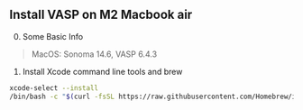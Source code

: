 ## Install VASP on M2 Macbook air

0. Some Basic Info
> MacOS: Sonoma 14.6, 
> VASP 6.4.3


1. Install Xcode command line tools and brew
```sh
xcode-select --install
/bin/bash -c "$(curl -fsSL https://raw.githubusercontent.com/Homebrew/install/HEAD/install.sh)"
```
